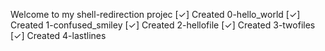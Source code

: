 Welcome to my shell-redirection projec
[✓] Created 0-hello_world
[✓] Created 1-confused_smiley
[✓] Created 2-hellofile
[✓] Created 3-twofiles
[✓] Created 4-lastlines
